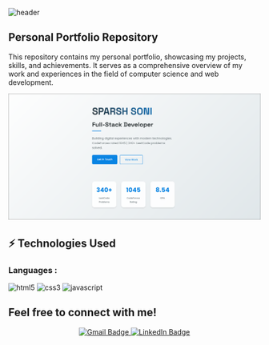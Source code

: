 ![header](https://capsule-render.vercel.app/api?type=waving&color=gradient&customColorList=5,1,5,12,21&text=Welcome%20to%20My%20Personal%20Portfolio!&height=175&animation=twinkling&fontSize=50&reversal)

## Personal Portfolio Repository

This repository contains my personal portfolio, showcasing my projects, skills, and achievements. It serves as a comprehensive overview of my work and experiences in the field of computer science and web development.

<img src="images/portfolio-overview.png" width="750" alt="Portfolio Overview">

## ⚡ Technologies Used

### Languages :

<p align="left">
    <img src="https://cdn.jsdelivr.net/gh/devicons/devicon@latest/icons/html5/html5-original.svg" alt="html5" width="50" height="60"/>
    <img src="https://cdn.jsdelivr.net/gh/devicons/devicon@latest/icons/css3/css3-original.svg" alt="css3" width="50" height="60"/>
    <img src="https://cdn.jsdelivr.net/gh/devicons/devicon@latest/icons/javascript/javascript-original.svg" alt="javascript" width="50" height="60"/>
</p>


## Feel free to connect with me!

<p align="center">
    <a href="mailto:sparsh.officialwork@gmail.com">
        <img src="https://img.shields.io/badge/Gmail-sparsh.officialwork@gmail.com-D14836?style=for-the-badge&logo=gmail&logoColor=white" alt="Gmail Badge" />
    </a>
    <a href="https://www.linkedin.com/in/sparshsoni">
        <img src="https://img.shields.io/badge/LinkedIn-Connect-blue?style=for-the-badge&logo=linkedin&logoColor=white" alt="LinkedIn Badge" />
    </a>
</p>